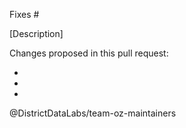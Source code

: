 Fixes #

[Description]

Changes proposed in this pull request:

-
-
-

@DistrictDataLabs/team-oz-maintainers
